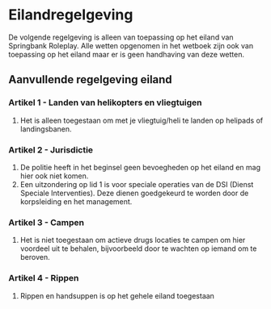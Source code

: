 # Eilandregelgeving

De volgende regelgeving is alleen van toepassing op het eiland van Springbank Roleplay. Alle wetten opgenomen in het wetboek zijn ook van toepassing op het eiland maar er is geen handhaving van deze wetten.

## Aanvullende regelgeving eiland

### Artikel 1 - Landen van helikopters en vliegtuigen

1. Het is alleen toegestaan om met je vliegtuig/heli te landen op helipads of landingsbanen.

### Artikel 2 - Jurisdictie

1. De politie heeft in het beginsel geen bevoegheden op het eiland en mag hier ook niet komen.
2. Een uitzondering op lid 1 is voor speciale operaties van de DSI (Dienst Speciale Interventies). Deze dienen goedgekeurd te worden door de korpsleiding en het management.

### Artikel 3 - Campen

1. Het is niet toegestaan om actieve drugs locaties te campen om hier voordeel uit te behalen, bijvoorbeeld door te wachten op iemand om te beroven.

 ### Artikel 4 - Rippen
1. Rippen en handsuppen is op het gehele eiland toegestaan 


